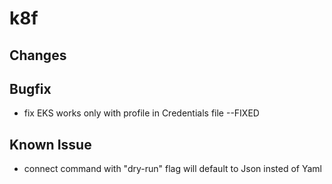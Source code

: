 # k8f 
## Changes

## Bugfix
- fix EKS works only with profile in Credentials file --FIXED
## Known Issue
- connect command with "dry-run" flag will default to Json insted of Yaml
<!-- ## Bugfix -->
<!-- ## Braking changes -->     